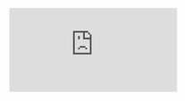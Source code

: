 [![GitHub Profile](http://friendsshield.site:8002/github_profile/ghub_profile.php?timestamp=163436)](https://github.com/Emeteil)
